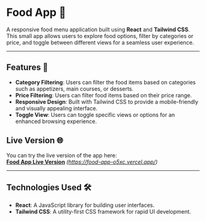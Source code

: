 # Food App 🍔

A responsive food menu application built using **React** and **Tailwind CSS**. This small app allows users to explore food options, filter by categories or price, and toggle between different views for a seamless user experience.

---

## Features 🎯
- **Category Filtering**: Users can filter the food items based on categories such as appetizers, main courses, or desserts.
- **Price Filtering**: Users can filter food items based on their price range.
- **Responsive Design**: Built with Tailwind CSS to provide a mobile-friendly and visually appealing interface.
- **Toggle View**: Users can toggle specific views or options for an enhanced browsing experience.


## Live Version 🌐
You can try the live version of the app here:  
[**Food App Live Version**](#) *(https://food-app-o5xc.vercel.app/)*

---

## Technologies Used 🛠️
- **React**: A JavaScript library for building user interfaces.
- **Tailwind CSS**: A utility-first CSS framework for rapid UI development.
